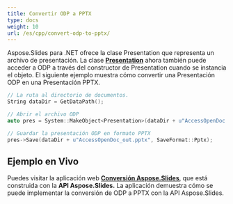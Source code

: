 ```yaml
---
title: Convertir ODP a PPTX
type: docs
weight: 10
url: /es/cpp/convert-odp-to-pptx/
---
```


Aspose.Slides para .NET ofrece la clase Presentation que representa un archivo de presentación. La clase [**Presentation**](https://reference.aspose.com/slides/cpp/class/aspose.slides.presentation) ahora también puede acceder a ODP a través del constructor de Presentation cuando se instancia el objeto. El siguiente ejemplo muestra cómo convertir una Presentación ODP en una Presentación PPTX.

``` cpp
// La ruta al directorio de documentos.
String dataDir = GetDataPath();

// Abrir el archivo ODP
auto pres = System::MakeObject<Presentation>(dataDir + u"AccessOpenDoc.odp");

// Guardar la presentación ODP en formato PPTX
pres->Save(dataDir + u"AccessOpenDoc_out.pptx", SaveFormat::Pptx);
```



## **Ejemplo en Vivo**
Puedes visitar la aplicación web [**Conversión Aspose.Slides**](https://products.aspose.app/slides/conversion/), que está construida con la **API Aspose.Slides.** La aplicación demuestra cómo se puede implementar la conversión de ODP a PPTX con la API Aspose.Slides.